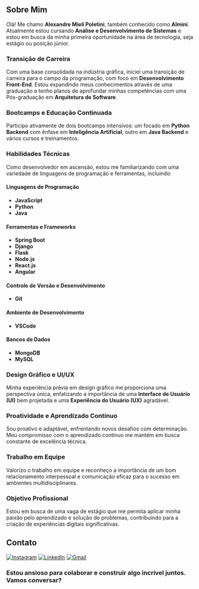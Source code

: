 ## Sobre Mim
Olá! Me chamo **Alexandre Mieli Poletini**, também conhecido como **Almini**. Atualmente estou cursando **Análise e Desenvolvimento de Sistemas** e estou em busca da minha primeira oportunidade na área de tecnologia, seja estágio ou posição júnior.

### Transição de Carreira
Com uma base consolidada na indústria gráfica, iniciei uma transição de carreira para o campo da programação, com foco em **Desenvolvimento Front-End**. Estou expandindo meus conhecimentos através de uma graduação e tenho planos de aprofundar minhas competências com uma Pós-graduação em **Arquitetura de Software**.

### Bootcamps e Educação Continuada
Participo ativamente de dois bootcamps intensivos: um focado em **Python Backend** com ênfase em **Inteligência Artificial**, outro em **Java Backend** e vários cursos e treinamentos.

### Habilidades Técnicas
Como desenvolvedor em ascensão, estou me familiarizando com uma variedade de linguagens de programação e ferramentas, incluindo:

#### Linguagens de Programação
- **JavaScript**
- **Python**
- **Java**

#### Ferramentas e Frameworks
- **Spring Boot**
- **Django**
- **Flask**
- **Node.js**
- **React.js**
- **Angular**

#### Controle de Versão e Desenvolvimento
- **Git**

#### Ambiente de Desenvolvimento
- **VSCode**

#### Bancos de Dados
- **MongoDB**
- **MySQL**

### Design Gráfico e UI/UX
Minha experiência prévia em design gráfico me proporciona uma perspectiva única, enfatizando a importância de uma **Interface de Usuário (UI)** bem projetada e uma **Experiência do Usuário (UX)** agradável.

### Proatividade e Aprendizado Contínuo
Sou proativo e adaptável, enfrentando novos desafios com determinação. Meu compromisso com o aprendizado contínuo me mantém em busca constante de excelência técnica.

### Trabalho em Equipe
Valorizo o trabalho em equipe e reconheço a importância de um bom relacionamento interpessoal e comunicação eficaz para o sucesso em ambientes multidisciplinares.

### Objetivo Profissional
Estou em busca de uma vaga de estágio que me permita aplicar minha paixão pelo aprendizado e solução de problemas, contribuindo para a criação de experiências digitais significativas.

## Contato
[![Instagram](https://img.shields.io/badge/Instagram-E4405F?style=for-the-badge&logo=instagram&logoColor=white)](https://www.instagram.com/almini_miele/)
[![LinkedIn](https://img.shields.io/badge/LinkedIn-0077B5?style=for-the-badge&logo=linkedin&logoColor=white)](https://www.linkedin.com/in/alminidesign/)
[![Gmail](https://img.shields.io/badge/Gmail-FF0000?style=for-the-badge&logo=gmail&logoColor=white)](https://alminidev@gmail.com/)


### Estou ansioso para colaborar e construir algo incrível juntos. Vamos conversar?
